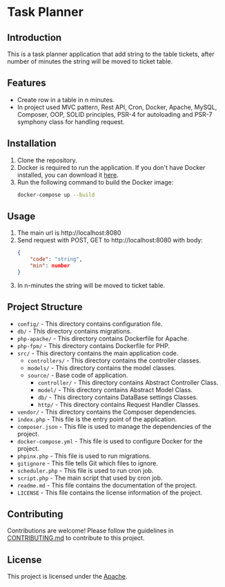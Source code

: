 # Task Planner

## Introduction

This is a task planner application that add string to the table tickets, 
after number of minutes the string will be moved to ticket table. 

## Features

- Create row in a table in n minutes.
- In project used MVC pattern, Rest API, Cron, Docker, Apache, MySQL, Composer,
    OOP, SOLID principles, PSR-4 for autoloading  and  PSR-7 symphony class for handling request.

## Installation

1. Clone the repository.
2. Docker is required to run the application. If you don't have Docker installed, 
you can download it [here](https://www.docker.com/products/docker-desktop).
3. Run the following command to build the Docker image:
    ```bash 
    docker-compose up --build
    ```

## Usage
1. The main url is http://localhost:8080
2. Send request with POST, GET to  http://localhost:8080 with body:
    ```json
    {
        "code": "string",
        "min": number
    }
    ```
3. In n-minutes the string will be moved to ticket table.

## Project Structure
- `config/` - This directory contains configuration file.
- `db/` - This directory contains migrations.
- `php-apache/` - This directory contains Dockerfile for Apache.
- `php-fpm/` - This directory contains Dockerfile for PHP.
- `src/` - This directory contains the main application code.
  - `controllers/` - This directory contains the controller classes.
  - `models/` - This directory contains the model classes.
  - `source/` - Base code of application.
    - `controller/` - This directory contains Abstract Controller Class.
    - `model/` - This directory contains Abstract Model Class.
    - `db/` - This directory contains DataBase settings Classes.
    - `http/` - This directory contains Request Handler Classes.
- `vendor/` - This directory contains the Composer dependencies.
- `index.php` - This file is the entry point of the application.	
- `composer.json` - This file is used to manage the dependencies of the project.
- `docker-compose.yml` - This file is used to configure Docker for the project.
- `phpinx.php` - This file is used to run migrations.
- `gitignore` - This file tells Git which files to ignore.
- `scheduler.php` - This file is used to run cron job.
- `script.php` - The main script that used by cron job.
- `readme.md` - This file contains the documentation of the project.
- `LICENSE` - This file contains the license information of the project.

## Contributing

Contributions are welcome! Please follow the guidelines in [CONTRIBUTING.md](./CONTRIBUTING.md) to contribute to this project.

## License

This project is licensed under the [Apache](./LICENSE).
